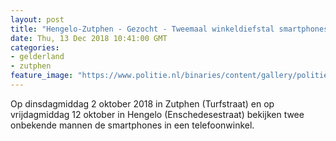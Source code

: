 ```yaml
---
layout: post
title: "Hengelo-Zutphen - Gezocht - Tweemaal winkeldiefstal smartphones"
date: Thu, 13 Dec 2018 10:41:00 GMT
categories: 
- gelderland 
- zutphen 
feature_image: "https://www.politie.nl/binaries/content/gallery/politie/gezocht/verdachten/2018/november/02-on/2018460827-2018462470-1.jpg"
---
```


Op dinsdagmiddag 2 oktober 2018 in Zutphen (Turfstraat) en op vrijdagmiddag 12 oktober in Hengelo (Enschedesestraat) bekijken twee onbekende mannen de smartphones in een telefoonwinkel.
